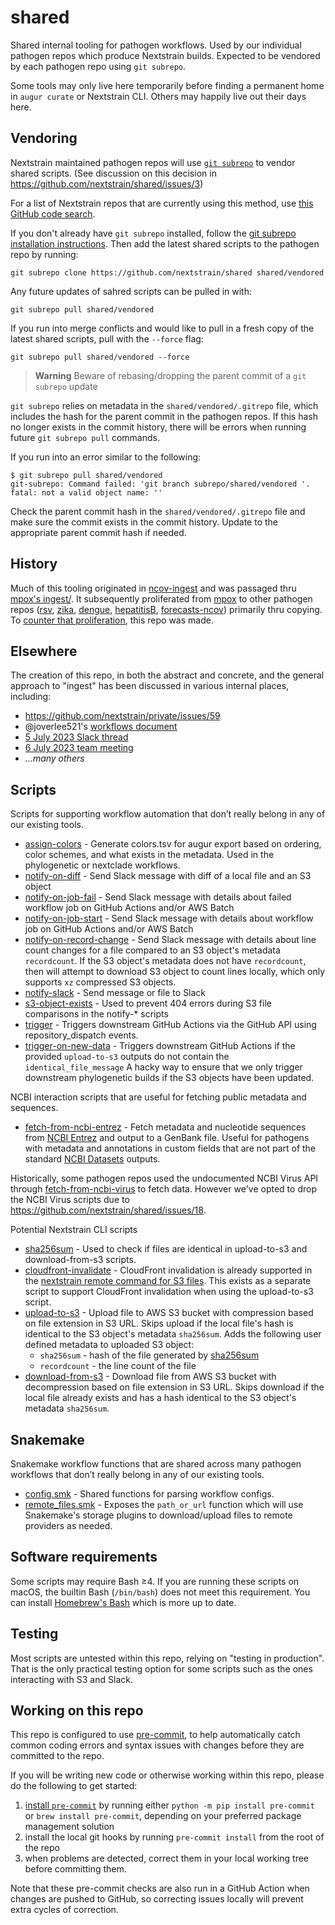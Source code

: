 # shared

Shared internal tooling for pathogen workflows.  Used by our individual
pathogen repos which produce Nextstrain builds.  Expected to be vendored by
each pathogen repo using `git subrepo`.

Some tools may only live here temporarily before finding a permanent home in
`augur curate` or Nextstrain CLI.  Others may happily live out their days here.

## Vendoring

Nextstrain maintained pathogen repos will use [`git subrepo`](https://github.com/ingydotnet/git-subrepo) to vendor shared scripts.
(See discussion on this decision in https://github.com/nextstrain/shared/issues/3)

For a list of Nextstrain repos that are currently using this method, use [this
GitHub code search](https://github.com/search?type=code&q=org%3Anextstrain+subrepo+%22remote+%3D+https%3A%2F%2Fgithub.com%2Fnextstrain%2Fingest%22).

If you don't already have `git subrepo` installed, follow the [git subrepo installation instructions](https://github.com/ingydotnet/git-subrepo#installation).
Then add the latest shared scripts to the pathogen repo by running:

```
git subrepo clone https://github.com/nextstrain/shared shared/vendored
```

Any future updates of sahred scripts can be pulled in with:

```
git subrepo pull shared/vendored
```

If you run into merge conflicts and would like to pull in a fresh copy of the
latest shared scripts, pull with the `--force` flag:

```
git subrepo pull shared/vendored --force
```

> **Warning**
> Beware of rebasing/dropping the parent commit of a `git subrepo` update

`git subrepo` relies on metadata in the `shared/vendored/.gitrepo` file,
which includes the hash for the parent commit in the pathogen repos.
If this hash no longer exists in the commit history, there will be errors when
running future `git subrepo pull` commands.

If you run into an error similar to the following:
```
$ git subrepo pull shared/vendored
git-subrepo: Command failed: 'git branch subrepo/shared/vendored '.
fatal: not a valid object name: ''
```
Check the parent commit hash in the `shared/vendored/.gitrepo` file and make
sure the commit exists in the commit history. Update to the appropriate parent
commit hash if needed.

## History

Much of this tooling originated in
[ncov-ingest](https://github.com/nextstrain/ncov-ingest) and was passaged thru
[mpox's ingest/](https://github.com/nextstrain/mpox/tree/@/ingest/). It
subsequently proliferated from [mpox][] to other pathogen repos ([rsv][],
[zika][], [dengue][], [hepatitisB][], [forecasts-ncov][]) primarily thru
copying.  To [counter that
proliferation](https://bedfordlab.slack.com/archives/C7SDVPBLZ/p1688577879947079),
this repo was made.

[mpox]: https://github.com/nextstrain/mpox
[rsv]: https://github.com/nextstrain/rsv
[zika]: https://github.com/nextstrain/zika/pull/24
[dengue]: https://github.com/nextstrain/dengue/pull/10
[hepatitisB]: https://github.com/nextstrain/hepatitisB
[forecasts-ncov]: https://github.com/nextstrain/forecasts-ncov

## Elsewhere

The creation of this repo, in both the abstract and concrete, and the general
approach to "ingest" has been discussed in various internal places, including:

- https://github.com/nextstrain/private/issues/59
- @joverlee521's [workflows document](https://docs.google.com/document/d/1rLWPvEuj0Ayc8MR0O1lfRJZfj9av53xU38f20g8nU_E/edit#heading=h.4g0d3mjvb89i)
- [5 July 2023 Slack thread](https://bedfordlab.slack.com/archives/C7SDVPBLZ/p1688577879947079)
- [6 July 2023 team meeting](https://docs.google.com/document/d/1FPfx-ON5RdqL2wyvODhkrCcjgOVX3nlXgBwCPhIEsco/edit)
- _…many others_

## Scripts

Scripts for supporting workflow automation that don’t really belong in any of our existing tools.

- [assign-colors](scripts/assign-colors) - Generate colors.tsv for augur export based on ordering, color schemes, and what exists in the metadata. Used in the phylogenetic or nextclade workflows.
- [notify-on-diff](scripts/notify-on-diff) - Send Slack message with diff of a local file and an S3 object
- [notify-on-job-fail](scripts/notify-on-job-fail) - Send Slack message with details about failed workflow job on GitHub Actions and/or AWS Batch
- [notify-on-job-start](scripts/notify-on-job-start) - Send Slack message with details about workflow job on GitHub Actions and/or AWS Batch
- [notify-on-record-change](scripts/notify-on-recod-change) - Send Slack message with details about line count changes for a file compared to an S3 object's metadata `recordcount`.
  If the S3 object's metadata does not have `recordcount`, then will attempt to download S3 object to count lines locally, which only supports `xz` compressed S3 objects.
- [notify-slack](scripts/notify-slack) - Send message or file to Slack
- [s3-object-exists](scripts/s3-object-exists) - Used to prevent 404 errors during S3 file comparisons in the notify-* scripts
- [trigger](scripts/trigger) - Triggers downstream GitHub Actions via the GitHub API using repository_dispatch events.
- [trigger-on-new-data](scripts/trigger-on-new-data) - Triggers downstream GitHub Actions if the provided `upload-to-s3` outputs do not contain the `identical_file_message`
  A hacky way to ensure that we only trigger downstream phylogenetic builds if the S3 objects have been updated.


NCBI interaction scripts that are useful for fetching public metadata and sequences.

- [fetch-from-ncbi-entrez](scripts/fetch-from-ncbi-entrez) - Fetch metadata and nucleotide sequences from [NCBI Entrez](https://www.ncbi.nlm.nih.gov/books/NBK25501/) and output to a GenBank file.
  Useful for pathogens with metadata and annotations in custom fields that are not part of the standard [NCBI Datasets](https://www.ncbi.nlm.nih.gov/datasets/) outputs.

Historically, some pathogen repos used the undocumented NCBI Virus API through [fetch-from-ncbi-virus](https://github.com/nextstrain/shared/blob/c97df238518171c2b1574bec0349a55855d1e7a7/fetch-from-ncbi-virus) to fetch data. However we've opted to drop the NCBI Virus scripts due to https://github.com/nextstrain/shared/issues/18.

Potential Nextstrain CLI scripts

- [sha256sum](scripts/sha256sum) - Used to check if files are identical in upload-to-s3 and download-from-s3 scripts.
- [cloudfront-invalidate](scripts/cloudfront-invalidate) - CloudFront invalidation is already supported in the [nextstrain remote command for S3 files](https://github.com/nextstrain/cli/blob/a5dda9c0579ece7acbd8e2c32a4bbe95df7c0bce/nextstrain/cli/remote/s3.py#L104).
  This exists as a separate script to support CloudFront invalidation when using the upload-to-s3 script.
- [upload-to-s3](scripts/upload-to-s3) - Upload file to AWS S3 bucket with compression based on file extension in S3 URL.
  Skips upload if the local file's hash is identical to the S3 object's metadata `sha256sum`.
  Adds the following user defined metadata to uploaded S3 object:
    - `sha256sum` - hash of the file generated by [sha256sum](sha256sum)
    - `recordcount` - the line count of the file
- [download-from-s3](scripts/download-from-s3) - Download file from AWS S3 bucket with decompression based on file extension in S3 URL.
  Skips download if the local file already exists and has a hash identical to the S3 object's metadata `sha256sum`.

## Snakemake

Snakemake workflow functions that are shared across many pathogen workflows that don’t really belong in any of our existing tools.

- [config.smk](snakemake/config.smk) - Shared functions for parsing workflow configs.
- [remote_files.smk](snakemake/remote_files.smk) - Exposes the `path_or_url` function which will use Snakemake's storage plugins to download/upload files to remote providers as needed.


## Software requirements

Some scripts may require Bash ≥4. If you are running these scripts on macOS, the builtin Bash (`/bin/bash`) does not meet this requirement. You can install [Homebrew's Bash](https://formulae.brew.sh/formula/bash) which is more up to date.

## Testing

Most scripts are untested within this repo, relying on "testing in production". That is the only practical testing option for some scripts such as the ones interacting with S3 and Slack.

## Working on this repo

This repo is configured to use [pre-commit](https://pre-commit.com),
to help automatically catch common coding errors and syntax issues
with changes before they are committed to the repo.

If you will be writing new code or otherwise working within this repo,
please do the following to get started:

1. [install `pre-commit`](https://pre-commit.com/#install) by running
   either `python -m pip install pre-commit` or `brew install
   pre-commit`, depending on your preferred package management
   solution
2. install the local git hooks by running `pre-commit install` from
   the root of the repo
3. when problems are detected, correct them in your local working tree
   before committing them.

Note that these pre-commit checks are also run in a GitHub Action when
changes are pushed to GitHub, so correcting issues locally will
prevent extra cycles of correction.
